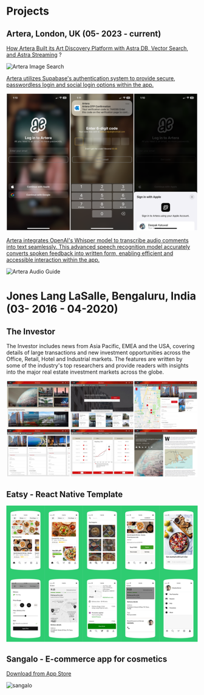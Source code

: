 # Projects

## Artera, London, UK (05- 2023 - current)

[How Artera Built its Art Discovery Platform with Astra DB, Vector Search, and Astra Streaming](https://www.datastax.com/blog/artera-art-discovery-platform-with-datastax-astra-db-vector-search-and-astra-streaming) ?

![Artera Image Search](https://github.com/katwal-dipak/katwal-dipak.github.io/blob/master/assets/artera/artera_image_search.PNG?raw=true)

[Artera utilizes Supabase's authentication system to provide secure, passwordless login and social login options within the app.](https://supabase.com/auth)

![Artera Login](https://github.com/katwal-dipak/katwal-dipak.github.io/blob/master/assets/artera/artera_login.PNG?raw=true)

[Artera integrates OpenAI's Whisper model to transcribe audio comments into text seamlessly. This advanced speech recognition model accurately converts spoken feedback into written form, enabling efficient and accessible interaction within the app.](https://openai.com/index/whisper/)

![Artera Audio Guide](https://github.com/katwal-dipak/katwal-dipak.github.io/blob/master/assets/artera/artera_audio.PNG?raw=true)

# Jones Lang LaSalle, Bengaluru, India (03- 2016 - 04-2020)

## The Investor

The Investor includes news from Asia Pacific, EMEA and the USA, covering details of large transactions and new investment opportunities across the Office, Retail, Hotel and Industrial markets. The features are written by some of the industry's top researchers and provide readers with insights into the major real estate investment markets across the globe.

![The Investor](https://github.com/katwal-dipak/katwal-dipak.github.io/blob/master/assets/theinvestor.jpeg?raw=true)

## Eatsy - React Native Template

![eatsy](https://github.com/katwal-dipak/katwal-dipak.github.io/blob/master/assets/eatsy.png?raw=true)

## Sangalo - E-commerce app for cosmetics

[Download from App Store](https://apps.apple.com/in/app/sangalo/id1550242573)

![sangalo](https://github.com/katwal-dipak/katwal-dipak.github.io/blob/master/assets/sangalo.png?raw=true)
